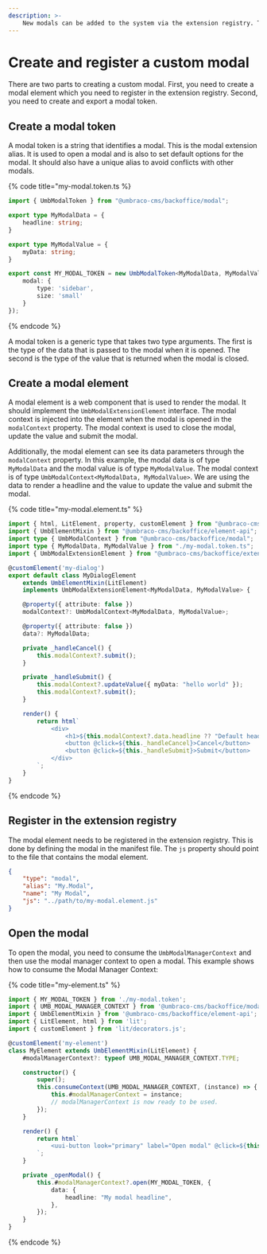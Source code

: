 ```yaml
---
description: >-
    New modals can be added to the system via the extension registry. This article goes through how this is done.
---
```


# Create and register a custom modal

There are two parts to creating a custom modal. First, you need to create a modal element which you need to register in the extension registry. Second, you need to create and export a modal token.

## Create a modal token

A modal token is a string that identifies a modal. This is the modal extension alias. It is used to open a modal and is also to set default options for the modal. It should also have a unique alias to avoid conflicts with other modals.

{% code title="my-modal.token.ts %}
```ts
import { UmbModalToken } from "@umbraco-cms/backoffice/modal";

export type MyModalData = {
    headline: string;
}

export type MyModalValue = {
    myData: string;
}

export const MY_MODAL_TOKEN = new UmbModalToken<MyModalData, MyModalValue>('My.Modal', {
    modal: {
        type: 'sidebar',
        size: 'small'
    }
});
```
{% endcode %}

A modal token is a generic type that takes two type arguments. The first is the type of the data that is passed to the modal when it is opened. The second is the type of the value that is returned when the modal is closed.

## Create a modal element

A modal element is a web component that is used to render the modal. It should implement the `UmbModalExtensionElement` interface. The modal context is injected into the element when the modal is opened in the `modalContext` property. The modal context is used to close the modal, update the value and submit the modal.

Additionally, the modal element can see its data parameters through the `modalContext` property. In this example, the modal data is of type `MyModalData` and the modal value is of type `MyModalValue`. The modal context is of type `UmbModalContext<MyModalData, MyModalValue>`. We are using the data to render a headline and the value to update the value and submit the modal.

{% code title="my-modal.element.ts" %}
```ts
import { html, LitElement, property, customElement } from "@umbraco-cms/backoffice/external/lit";
import { UmbElementMixin } from "@umbraco-cms/backoffice/element-api";
import type { UmbModalContext } from "@umbraco-cms/backoffice/modal";
import type { MyModalData, MyModalValue } from "./my-modal.token.ts";
import { UmbModalExtensionElement } from "@umbraco-cms/backoffice/extension-registry";

@customElement('my-dialog')
export default class MyDialogElement
    extends UmbElementMixin(LitElement)
    implements UmbModalExtensionElement<MyModalData, MyModalValue> {

    @property({ attribute: false })
    modalContext?: UmbModalContext<MyModalData, MyModalValue>;

    @property({ attribute: false })
    data?: MyModalData;

    private _handleCancel() {
        this.modalContext?.submit();
    }

    private _handleSubmit() {
        this.modalContext?.updateValue({ myData: "hello world" });
        this.modalContext?.submit();
    }

    render() {
        return html`
            <div>
                <h1>${this.modalContext?.data.headline ?? "Default headline"}</h1>
                <button @click=${this._handleCancel}>Cancel</button>
                <button @click=${this._handleSubmit}>Submit</button>
            </div>
        `;
    }
}
```
{% endcode %}

## Register in the extension registry

The modal element needs to be registered in the extension registry. This is done by defining the modal in the manifest file. The `js` property should point to the file that contains the modal element.

```json
{
    "type": "modal",
    "alias": "My.Modal",
    "name": "My Modal",
    "js": "../path/to/my-modal.element.js"
}
```

## Open the modal

To open the modal, you need to consume the `UmbModalManagerContext` and then use the modal manager context to open a modal. This example shows how to consume the Modal Manager Context:

{% code title="my-element.ts" %}
```ts
import { MY_MODAL_TOKEN } from './my-modal.token';
import { UMB_MODAL_MANAGER_CONTEXT } from '@umbraco-cms/backoffice/modal';
import { UmbElementMixin } from '@umbraco-cms/backoffice/element-api';
import { LitElement, html } from 'lit';
import { customElement } from 'lit/decorators.js';

@customElement('my-element')
class MyElement extends UmbElementMixin(LitElement) {
    #modalManagerContext?: typeof UMB_MODAL_MANAGER_CONTEXT.TYPE;

    constructor() {
        super();
        this.consumeContext(UMB_MODAL_MANAGER_CONTEXT, (instance) => {
            this.#modalManagerContext = instance;
            // modalManagerContext is now ready to be used.
        });
    }

    render() {
        return html`
            <uui-button look="primary" label="Open modal" @click=${this._openModal}></uui-button>
        `;
    }

    private _openModal() {
        this.#modalManagerContext?.open(MY_MODAL_TOKEN, {
            data: {
                headline: "My modal headline",
            },
        });
    }
}
```
{% endcode %}
